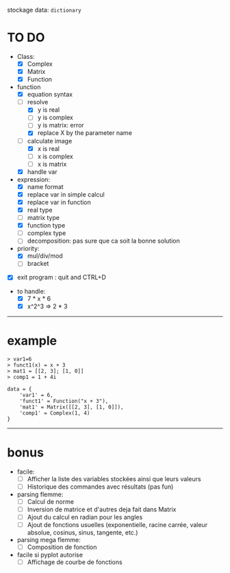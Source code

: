 stockage data: `dictionary`

# TO DO
- Class:
    - [x] Complex
    - [x] Matrix
    - [x] Function

- function
    - [x] equation syntax
    - [ ] resolve
        - [x] y is real
        - [ ] y is complex
        - [ ] y is matrix: error
        - [x] replace X by the parameter name
    - [ ] calculate image
        - [x] x is real
        - [ ] x is complex
        - [ ] x is matrix
    - [x] handle var

- expression:
    - [x] name format
    - [x] replace var in simple calcul
    - [x] replace var in function
    - [x] real type
    - [ ] matrix type
    - [x] function type
    - [ ] complex type
    - [ ] decomposition: pas sure que ca soit la bonne solution

- priority:
    - [x] mul/div/mod
    - [ ] bracket

- [x] exit program : quit and CTRL+D

- to handle:
    - [x] 7 * x * 6
    - [x] x^2^3 => 2 * 3

---
# example
```
> var1=6
> funct1(x) = x + 3
> mat1 = [[2, 3]; [1, 0]]
> comp1 = 1 + 4i
```
```
data = {
    'var1' = 6,
    'funct1' = Function("x + 3"),
    'mat1' = Matrix([[2, 3], [1, 0]]),
    'comp1' = Complex(1, 4)
}
```
---

# bonus
- facile:
    - [ ] Afficher la liste des variables stockées ainsi que leurs valeurs
    - [ ] Historique des commandes avec résultats (pas fun)

- parsing flemme:
    - [ ] Calcul de norme
    - [ ] Inversion de matrice et d'autres deja fait dans Matrix
    - [ ] Ajout du calcul en radian pour les angles
    - [ ] Ajout de fonctions usuelles (exponentielle, racine carrée, valeur absolue, cosinus, sinus, tangente, etc.)

- parsing mega flemme:
    - [ ] Composition de fonction

- facile si pyplot autorise
    - [ ] Affichage de courbe de fonctions
